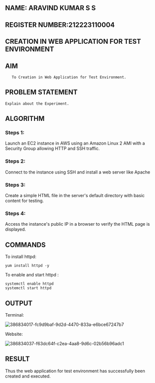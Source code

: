 ## NAME: ARAVIND KUMAR S S 
## REGISTER NUMBER:212223110004
 ## CREATION IN WEB APPLICATION FOR TEST ENVIRONMENT
  ## AIM
       To Creation in Web Application for Test Environment.
## PROBLEM STATEMENT
    Explain about the Experiment.

## ALGORITHM
 ### Steps 1:
 Launch an EC2 instance in AWS using an Amazon Linux 2 AMI with a Security Group allowing HTTP and SSH traffic.
### Steps 2:

Connect to the instance using SSH and install a web server like Apache
### Steps 3:

Create a simple HTML file in the server's default directory with basic content for testing.
### Steps 4:
Access the instance's public IP in a browser to verify the HTML page is displayed.

## COMMANDS
To install httpd:
```
yum install httpd -y
```

To enable and start httpd :
```
systemctl enable httpd
systemctl start httpd
```

## OUTPUT
 Terminal:
 
 ![386834017-fc9d9baf-9d2d-4470-833a-e6bce67247b7](https://github.com/user-attachments/assets/e5592a3f-40a9-4788-8e71-1c90dba846af)

 Website:
 
![386834037-f63dc64f-c2ea-4aa8-9d6c-02b56b96adc1](https://github.com/user-attachments/assets/c8fadffb-b117-470c-af57-2121e9fd59bf)

## RESULT
 Thus the web application for test environment has successfully been created and executed.

